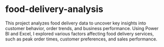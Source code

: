 # food-delivery-analysis
This project analyzes food delivery data to uncover key insights into customer behavior, order trends, and business performance. Using Power BI and Excel, I explored various factors affecting food delivery services, such as peak order times, customer preferences, and sales performance.
